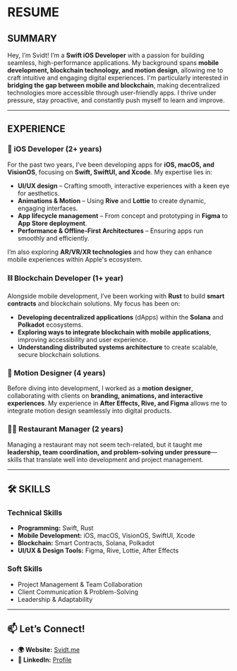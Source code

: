 # RESUME  

## SUMMARY  
Hey, I’m Svidt! I’m a **Swift iOS Developer** with a passion for building seamless, high-performance applications. My background spans **mobile development, blockchain technology, and motion design**, allowing me to craft intuitive and engaging digital experiences. I'm particularly interested in **bridging the gap between mobile and blockchain**, making decentralized technologies more accessible through user-friendly apps. I thrive under pressure, stay proactive, and constantly push myself to learn and improve.  

---

## EXPERIENCE  

### **📱 iOS Developer (2+ years)**  
For the past two years, I’ve been developing apps for **iOS, macOS, and VisionOS**, focusing on **Swift, SwiftUI, and Xcode**. My expertise lies in:  
- **UI/UX design** – Crafting smooth, interactive experiences with a keen eye for aesthetics.  
- **Animations & Motion** – Using **Rive** and **Lottie** to create dynamic, engaging interfaces.  
- **App lifecycle management** – From concept and prototyping in **Figma** to **App Store deployment**.  
- **Performance & Offline-First Architectures** – Ensuring apps run smoothly and efficiently.  

I’m also exploring **AR/VR/XR technologies** and how they can enhance mobile experiences within Apple's ecosystem.  

### **⛓️ Blockchain Developer (1+ year)**  
Alongside mobile development, I’ve been working with **Rust** to build **smart contracts** and blockchain solutions. My focus has been on:  
- **Developing decentralized applications** (dApps) within the **Solana** and **Polkadot** ecosystems.  
- **Exploring ways to integrate blockchain with mobile applications**, improving accessibility and user experience.  
- **Understanding distributed systems architecture** to create scalable, secure blockchain solutions.  

### **🎨 Motion Designer (4 years)**  
Before diving into development, I worked as a **motion designer**, collaborating with clients on **branding, animations, and interactive experiences**. My experience in **After Effects, Rive, and Figma** allows me to integrate motion design seamlessly into digital products.  

### **👨‍💼 Restaurant Manager (2 years)**  
Managing a restaurant may not seem tech-related, but it taught me **leadership, team coordination, and problem-solving under pressure**—skills that translate well into development and project management.  

---

## 🛠 SKILLS  

### **Technical Skills**  
- **Programming:** Swift, Rust  
- **Mobile Development:** iOS, macOS, VisionOS, SwiftUI, Xcode  
- **Blockchain:** Smart Contracts, Solana, Polkadot  
- **UI/UX & Design Tools:** Figma, Rive, Lottie, After Effects  

### **Soft Skills**  
- Project Management & Team Collaboration  
- Client Communication & Problem-Solving  
- Leadership & Adaptability
  
---

## 📫 Let’s Connect!  
- **🌍 Website:** [Svidt.me](https://svidt.framer.website/)  
- **💼 LinkedIn:** [Profile](https://linkedin.com/in/svidt)  
